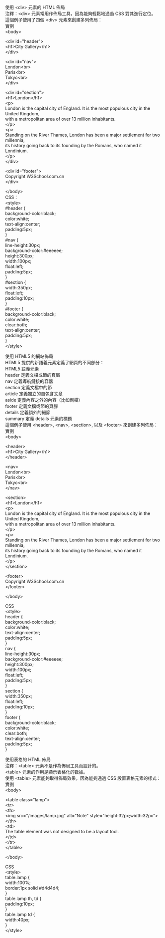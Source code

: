 使用 &lt;div&gt; 元素的 HTML 佈局  
注釋：&lt;div&gt; 元素常用作佈局工具，因為能夠輕鬆地通過 CSS 對其進行定位。  
這個例子使用了四個 &lt;div&gt; 元素來創建多列佈局：  
實例  
&lt;body&gt;  
  
&lt;div id="header"&gt;  
&lt;h1&gt;City Gallery&lt;/h1&gt;  
&lt;/div&gt;  
  
&lt;div id="nav"&gt;  
London&lt;br&gt;  
Paris&lt;br&gt;  
Tokyo&lt;br&gt;  
&lt;/div&gt;  
  
&lt;div id="section"&gt;  
&lt;h1&gt;London&lt;/h1&gt;  
&lt;p&gt;  
London is the capital city of England. It is the most populous city in the United Kingdom,  
with a metropolitan area of over 13 million inhabitants.  
&lt;/p&gt;  
&lt;p&gt;  
Standing on the River Thames, London has been a major settlement for two millennia,  
its history going back to its founding by the Romans, who named it Londinium.  
&lt;/p&gt;  
&lt;/div&gt;  
  
&lt;div id="footer"&gt;  
Copyright W3School.com.cn  
&lt;/div&gt;  
  
&lt;/body&gt;  
CSS：  
&lt;style&gt;  
\#header {  
    background-color:black;  
    color:white;  
    text-align:center;  
    padding:5px;  
}  
\#nav {  
    line-height:30px;  
    background-color:\#eeeeee;  
    height:300px;  
    width:100px;  
    float:left;  
    padding:5px;   
}  
\#section {  
    width:350px;  
    float:left;  
    padding:10px;   
}  
\#footer {  
    background-color:black;  
    color:white;  
    clear:both;  
    text-align:center;  
    padding:5px;   
}  
&lt;/style&gt;  
  
使用 HTML5 的網站佈局  
HTML5 提供的新語義元素定義了網頁的不同部分：  
HTML5 語義元素  
header	定義文檔或節的頁眉  
nav	定義導航鏈接的容器  
section	定義文檔中的節  
article	定義獨立的自包含文章  
aside	定義內容之外的內容（比如側欄）  
footer	定義文檔或節的頁腳  
details	定義額外的細節  
summary	定義 details 元素的標題  
這個例子使用 &lt;header&gt;, &lt;nav&gt;, &lt;section&gt;, 以及 &lt;footer&gt; 來創建多列佈局：  
實例  
&lt;body&gt;  
  
&lt;header&gt;  
&lt;h1&gt;City Gallery&lt;/h1&gt;  
&lt;/header&gt;  
  
&lt;nav&gt;  
London&lt;br&gt;  
Paris&lt;br&gt;  
Tokyo&lt;br&gt;  
&lt;/nav&gt;  
  
&lt;section&gt;  
&lt;h1&gt;London&lt;/h1&gt;  
&lt;p&gt;  
London is the capital city of England. It is the most populous city in the United Kingdom,  
with a metropolitan area of over 13 million inhabitants.  
&lt;/p&gt;  
&lt;p&gt;  
Standing on the River Thames, London has been a major settlement for two millennia,  
its history going back to its founding by the Romans, who named it Londinium.  
&lt;/p&gt;  
&lt;/section&gt;  
  
&lt;footer&gt;  
Copyright W3School.com.cn  
&lt;/footer&gt;  
  
&lt;/body&gt;  
  
CSS  
&lt;style&gt;  
header {  
    background-color:black;  
    color:white;  
    text-align:center;  
    padding:5px;   
}  
nav {  
    line-height:30px;  
    background-color:\#eeeeee;  
    height:300px;  
    width:100px;  
    float:left;  
    padding:5px;   
}  
section {  
    width:350px;  
    float:left;  
    padding:10px;   
}  
footer {  
    background-color:black;  
    color:white;  
    clear:both;  
    text-align:center;  
    padding:5px;   
}  
  
使用表格的 HTML 佈局  
注釋：&lt;table&gt; 元素不是作為佈局工具而設計的。  
&lt;table&gt; 元素的作用是顯示表格化的數據。  
使用 &lt;table&gt; 元素能夠取得佈局效果，因為能夠通過 CSS 設置表格元素的樣式：  
實例  
&lt;body&gt;  
  
&lt;table class="lamp"&gt;  
&lt;tr&gt;  
  &lt;th&gt;  
    &lt;img src="/images/lamp.jpg" alt="Note" style="height:32px;width:32px"&gt;  
  &lt;/th&gt;  
  &lt;td&gt;  
    The table element was not designed to be a layout tool.  
  &lt;/td&gt;  
&lt;/tr&gt;  
&lt;/table&gt;  
  
&lt;/body&gt;  
  
CSS  
&lt;style&gt;  
table.lamp {  
    width:100%;  
    border:1px solid \#d4d4d4;  
}  
table.lamp th, td {  
    padding:10px;  
}  
table.lamp td {  
    width:40px;  
}  
&lt;/style&gt;

